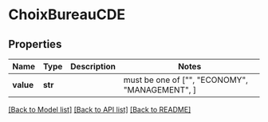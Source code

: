 # ChoixBureauCDE


## Properties
Name | Type | Description | Notes
------------ | ------------- | ------------- | -------------
**value** | **str** |  |  must be one of ["", "ECONOMY", "MANAGEMENT", ]

[[Back to Model list]](../README.md#documentation-for-models) [[Back to API list]](../README.md#documentation-for-api-endpoints) [[Back to README]](../README.md)


